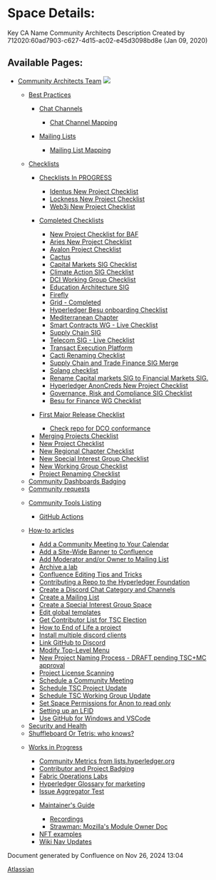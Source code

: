 # Space Details:

Key CA Name Community Architects Description Created by 712020:60ad7903-c627-4d15-ac02-e45d3098bd8e (Jan 09, 2020)

## Available Pages:

- [Community Architects Team](Community-Architects-Team_20545564.html) ![](images/icons/contenttypes/home_page_16.png)
  
  - [Best Practices](Best-Practices_20545700.html)
    
    - [Chat Channels](Chat-Channels_20545696.html)
      
      - [Chat Channel Mapping](Chat-Channel-Mapping_20548329.html)
    
    <!--THE END-->
    
    - [Mailing Lists](Mailing-Lists_20545702.html)
      
      - [Mailing List Mapping](Mailing-List-Mapping_20548333.html)
  
  <!--THE END-->
  
  - [Checklists](Checklists_20560801.html)
    
    - [Checklists In PROGRESS](Checklists-In-PROGRESS_20560930.html)
      
      - [Identus New Project Checklist](Identus-New-Project-Checklist_20549424.html)
      
      <!--THE END-->
      
      - [Lockness New Project Checklist](Lockness-New-Project-Checklist_20549445.html)
      
      <!--THE END-->
      
      - [Web3j New Project Checklist](Web3j-New-Project-Checklist_20549382.html)
    
    <!--THE END-->
    
    - [Completed Checklists](Completed-Checklists_20560928.html)
      
      - [New Project Checklist for BAF](New-Project-Checklist-for-BAF_20549094.html)
      
      <!--THE END-->
      
      - [Aries New Project Checklist](Aries-New-Project-Checklist_20548561.html)
      
      <!--THE END-->
      
      - [Avalon Project Checklist](Avalon-Project-Checklist_20548787.html)
      
      <!--THE END-->
      
      - [Cactus](Cactus_20548905.html)
      
      <!--THE END-->
      
      - [Capital Markets SIG Checklist](Capital-Markets-SIG-Checklist_20548673.html)
      
      <!--THE END-->
      
      - [Climate Action SIG Checklist](Climate-Action-SIG-Checklist_20548832.html)
      
      <!--THE END-->
      
      - [DCI Working Group Checklist](DCI-Working-Group-Checklist_20548699.html)
      
      <!--THE END-->
      
      - [Education Architecture SIG](Education-Architecture-SIG_20548731.html)
      
      <!--THE END-->
      
      - [Firefly](Firefly_20549026.html)
      
      <!--THE END-->
      
      - [Grid - Completed](Grid---Completed_20548449.html)
      
      <!--THE END-->
      
      - [Hyperledger Besu onboarding Checklist](Hyperledger-Besu-onboarding-Checklist_20548757.html)
      
      <!--THE END-->
      
      - [Mediterranean Chapter](Mediterranean-Chapter_20548887.html)
      
      <!--THE END-->
      
      - [Smart Contracts WG - Live Checklist](Smart-Contracts-WG---Live-Checklist_20548417.html)
      
      <!--THE END-->
      
      - [Supply Chain SIG](Supply-Chain-SIG_20548623.html)
      
      <!--THE END-->
      
      - [Telecom SIG - Live Checklist](Telecom-SIG---Live-Checklist_20548503.html)
      
      <!--THE END-->
      
      - [Transact Execution Platform](Transact-Execution-Platform_20548593.html)
      
      <!--THE END-->
      
      - [Cacti Renaming Checklist](Cacti-Renaming-Checklist_20549280.html)
      
      <!--THE END-->
      
      - [Supply Chain and Trade Finance SIG Merge](Supply-Chain-and-Trade-Finance-SIG-Merge_20561501.html)
      
      <!--THE END-->
      
      - [Solang checklist](Solang-checklist_20549242.html)
      
      <!--THE END-->
      
      - [Rename Capital markets SIG to Financial Markets SIG.](Rename-Capital-markets-SIG-to-Financial-Markets-SIG._20561543.html)
      
      <!--THE END-->
      
      - [Hyperledger AnonCreds New Project Checklist](Hyperledger-AnonCreds-New-Project-Checklist_20549326.html)
      
      <!--THE END-->
      
      - [Governance, Risk and Compliance SIG Checklist](Governance%2C-Risk-and-Compliance-SIG-Checklist_20549066.html)
      
      <!--THE END-->
      
      - [Besu for Finance WG Checklist](Besu-for-Finance-WG-Checklist_20549422.html)
    
    <!--THE END-->
    
    - [First Major Release Checklist](First-Major-Release-Checklist_20548320.html)
      
      - [Check repo for DCO conformance](Check-repo-for-DCO-conformance_20561039.html)
    
    <!--THE END-->
    
    - [Merging Projects Checklist](Merging-Projects-Checklist_20549286.html)
    
    <!--THE END-->
    
    - [New Project Checklist](New-Project-Checklist_20548175.html)
    
    <!--THE END-->
    
    - [New Regional Chapter Checklist](New-Regional-Chapter-Checklist_20561249.html)
    
    <!--THE END-->
    
    - [New Special Interest Group Checklist](New-Special-Interest-Group-Checklist_20548475.html)
    
    <!--THE END-->
    
    - [New Working Group Checklist](New-Working-Group-Checklist_20548216.html)
    
    <!--THE END-->
    
    - [Project Renaming Checklist](Project-Renaming-Checklist_20561579.html)
  
  <!--THE END-->
  
  - [Community Dashboards Badging](Community-Dashboards-Badging_20549374.html)
  
  <!--THE END-->
  
  - [Community requests](Community-requests_20549134.html)
  
  <!--THE END-->
  
  - [Community Tools Listing](Community-Tools-Listing_20545698.html)
    
    - [GitHub Actions](GitHub-Actions_20561661.html)
  
  <!--THE END-->
  
  - [How-to articles](How-to-articles_20560809.html)
    
    - [Add a Community Meeting to Your Calendar](Add-a-Community-Meeting-to-Your-Calendar_20548893.html)
    
    <!--THE END-->
    
    - [Add a Site-Wide Banner to Confluence](Add-a-Site-Wide-Banner-to-Confluence_20560998.html)
    
    <!--THE END-->
    
    - [Add Moderator and/or Owner to Mailing List](20548258.html)
    
    <!--THE END-->
    
    - [Archive a lab](Archive-a-lab_20549014.html)
    
    <!--THE END-->
    
    - [Confluence Editing Tips and Tricks](Confluence-Editing-Tips-and-Tricks_20560921.html)
    
    <!--THE END-->
    
    - [Contributing a Repo to the Hyperledger Foundation](Contributing-a-Repo-to-the-Hyperledger-Foundation_20561530.html)
    
    <!--THE END-->
    
    - [Create a Discord Chat Category and Channels](Create-a-Discord-Chat-Category-and-Channels_20548244.html)
    
    <!--THE END-->
    
    - [Create a Mailing List](Create-a-Mailing-List_20548248.html)
    
    <!--THE END-->
    
    - [Create a Special Interest Group Space](Create-a-Special-Interest-Group-Space_20548883.html)
    
    <!--THE END-->
    
    - [Edit global templates](Edit-global-templates_20549018.html)
    
    <!--THE END-->
    
    - [Get Contributor List for TSC Election](Get-Contributor-List-for-TSC-Election_20548405.html)
    
    <!--THE END-->
    
    - [How to End of Life a project](How-to-End-of-Life-a-project_20549366.html)
    
    <!--THE END-->
    
    - [Install multiple discord clients](Install-multiple-discord-clients_20549162.html)
    
    <!--THE END-->
    
    - [Link GitHub to Discord](Link-GitHub-to-Discord_20549156.html)
    
    <!--THE END-->
    
    - [Modify Top-Level Menu](Modify-Top-Level-Menu_20548266.html)
    
    <!--THE END-->
    
    - [New Project Naming Process - DRAFT pending TSC+MC approval](20548661.html)
    
    <!--THE END-->
    
    - [Project License Scanning](Project-License-Scanning_20548395.html)
    
    <!--THE END-->
    
    - [Schedule a Community Meeting](Schedule-a-Community-Meeting_20548535.html)
    
    <!--THE END-->
    
    - [Schedule TSC Project Update](Schedule-TSC-Project-Update_20548290.html)
    
    <!--THE END-->
    
    - [Schedule TSC Working Group Update](Schedule-TSC-Working-Group-Update_20548272.html)
    
    <!--THE END-->
    
    - [Set Space Permissions for Anon to read only](Set-Space-Permissions-for-Anon-to-read-only_20548529.html)
    
    <!--THE END-->
    
    - [Setting up an LFID](Setting-up-an-LFID_20548649.html)
    
    <!--THE END-->
    
    - [Use GitHub for Windows and VSCode](Use-GitHub-for-Windows-and-VSCode_20545688.html)
  
  <!--THE END-->
  
  - [Security and Health](Security-and-Health_20549140.html)
  
  <!--THE END-->
  
  - [Shuffleboard Or Tetris: who knows?](20549022.html)
  
  <!--THE END-->
  
  - [Works in Progress](Works-in-Progress_20561000.html)
    
    - [Community Metrics from lists.hyperledger.org](Community-Metrics-from-lists.hyperledger.org_20561312.html)
    
    <!--THE END-->
    
    - [Contributor and Project Badging](Contributor-and-Project-Badging_20548975.html)
    
    <!--THE END-->
    
    - [Fabric Operations Labs](Fabric-Operations-Labs_20549170.html)
    
    <!--THE END-->
    
    - [Hyperledger Glossary for marketing](Hyperledger-Glossary-for-marketing_20548557.html)
    
    <!--THE END-->
    
    - [Issue Aggregator Test](Issue-Aggregator-Test_20548939.html)
    
    <!--THE END-->
    
    - [Maintainer's Guide](Maintainer%27s-Guide_20548943.html)
      
      - [Recordings](Recordings_20561393.html)
      
      <!--THE END-->
      
      - [Strawman: Mozilla's Module Owner Doc](20548981.html)
    
    <!--THE END-->
    
    - [NFT examples](NFT-examples_20548991.html)
    
    <!--THE END-->
    
    - [Wiki Nav Updates](Wiki-Nav-Updates_20549001.html)

Document generated by Confluence on Nov 26, 2024 13:04

[Atlassian](http://www.atlassian.com/)
